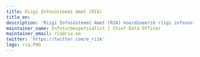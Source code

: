 ```yaml
---
title: Riigi Infosüsteemi Amet (RIA)
title_en:
description: 'Riigi Infosüsteemi Amet (RIA) koordineerib riigi infosüsteemi arendamist ja haldamist, korraldab infoturbega seotud tegevusi ja käsitleb Eesti arvutivõrkudes toimuvaid turvaintsidente. RIA konsulteerib avalike teenuste osutajaid, kuidas oma infosüsteeme nõuetekohaselt hallata ja teostab nende üle järelevalvet. Lisaks on RIA Euroopa Liidu struktuuritoetuste rakendusüksus.'
maintainer_name: Infoturbespetsialist | Chief Data Officer
maintainer_email: ria@ria.ee
twitter: 'https://twitter.com/e_riik'
logo: ria.PNG
---
```

